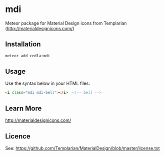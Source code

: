 # mdi

Meteor package for Material Design icons from Templarian (http://materialdesignicons.com/)

## Installation

```bash
meteor add cedla:mdi
```

## Usage

Use the syntax below in your HTML files:
```html
<i class="mdi mdi-bell"></i>  <!-- bell -->
```

## Learn More

http://materialdesignicons.com/

## Licence

See: https://github.com/Templarian/MaterialDesign/blob/master/license.txt